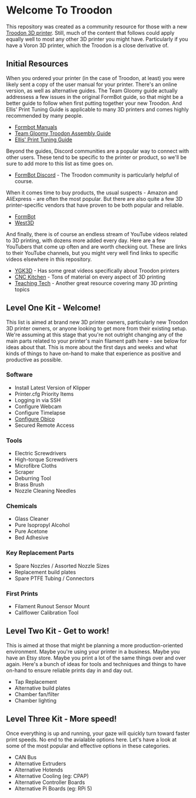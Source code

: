 # Welcome To Troodon
This repository was created as a community resource for those with a new [Troodon 3D printer](https://www.formbot3d.com/collections/troodon-390). Still, much of the content that follows could apply equally well to most any other 3D printer you might have. Particularly if you have a Voron 3D printer, which the Troodon is a close derivative of. 

## Initial Resources
When you ordered your printer (in the case of Troodon, at least) you were likely sent a copy of the user manual for your printer. There's an online version, as well as alternative guides. The Team Gloomy guide actually addressess a few issues in the original FormBot guide, so that might be a better guide to follow when first putting together your new Troodon. And Ellis' Print Tuning Guide is applicable to many 3D printers and comes highly recommended by many people.

- [Formbot Manuals](https://www.formbot3d.com/pages/user-manual-53)
- [Team Gloomy Troodon Assembly Guide](https://teamgloomy.github.io/troodon_v2_assembly.html)
- [Ellis' Print Tuning Guide](https://ellis3dp.com/Print-Tuning-Guide/)

Beyond the guides, Discord communities are a popular way to connect with other users. These tend to be specific to the printer or product, so we'll be sure to add more to this list as time goes on.

- [FormBot Discord](https://discord.gg/spAGFK2PnN) - The Troodon community is particularly helpful of course.

When it comes time to buy products, the usual suspects - Amazon and AliExpress - are often the most popular. But there are also quite a few 3D printer-specific vendors that have proven to be both popular and reliable. 

- [FormBot](https://www.formbot3d.com/)
- [West3D](https://west3d.com/)

And finally, there is of course an endless stream of YouTube videos related to 3D printing, with dozens more added every day. Here are a few YouTubers that come up often and are worth checking out. These are links to their YouTube channels, but you might very well find links to specific videos elsewhere in this repository.

- [YGK3D](https://www.youtube.com/@ygk3d) - Has some great videos specifically about Troodon printers
- [CNC Kitchen](https://www.youtube.com/@CNCKitchen) - Tons of material on every aspect of 3D printing
- [Teaching Tech](https://www.youtube.com/@TeachingTech) - Another great resource covering many 3D printing topics

## Level One Kit - Welcome! 
This list is aimed at brand new 3D printer owners, particularly new Troodon 3D printer owners, or anyone looking to get more from their existing setup. We're assuming at this stage that you're not outright changing any of the main parts related to your printer's main filament path here - see below for ideas about that. This is more about the first days and weeks and what kinds of things to have on-hand to make that experience as positive and productive as possible.

### Software
- Install Latest Version of Klipper
- Printer.cfg Priority Items
- Logging in via SSH
- Configure Webcam
- Configure Timelapse
- [Configure Obico](https://github.com/500Foods/WelcomeToTroodon/blob/main/Obico.md)
- Secured Remote Access
  
### Tools
- Electric Screwdrivers
- High-torque Screwdrivers
- Microfibre Cloths
- Scraper
- Deburring Tool
- Brass Brush
- Nozzle Cleaning Needles

### Chemicals
- Glass Cleaner
- Pure Isopropyl Alcohol
- Pure Acetone
- Bed Adhesive

### Key Replacement Parts
- Spare Nozzles / Assorted Nozzle Sizes
- Replacement build plates
- Spare PTFE Tubing / Connectors

### First Prints
- Filament Runout Sensor Mount
- Califlower Calibration Tool
  
 
## Level Two Kit - Get to work!
This is aimed at those that might be planning a more production-oriented environment. Maybe you're using your printer in a business. Maybe you have an Etsy store. Maybe you print a lot of the same things over and over again. Here's a bunch of ideas for tools and techniques and things to have on-hand to ensure reliable prints day in and day out.

- Tap Replacement
- Alternative build plates
- Chamber fan/filter
- Chamber lighting
  
## Level Three Kit - More speed!
Once everything is up and running, your gaze will quickly turn toward faster print speeds. No end to the avialable options here. Let's have a look at some of the most popular and effective options in these categories.

- CAN Bus
- Alternative Extruders
- Alternative Hotends
- Alternative Cooling (eg: CPAP)
- Alternative Controller Boards
- Alternative Pi Boards (eg: RPi 5)
